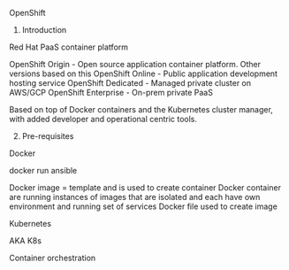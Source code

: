 OpenShift

1) Introduction

Red Hat PaaS container platform

OpenShift Origin - Open source application container platform. Other versions based on this
OpenShift Online - Public application development hosting service
OpenShift Dedicated - Managed private cluster on AWS/GCP
OpenShift Enterprise - On-prem private PaaS

Based on top of Docker containers and the Kubernetes cluster manager, with added developer and operational centric tools.

2) Pre-requisites

Docker

docker run ansible

Docker image = template and is used to create container
Docker container are running instances of images that are isolated and each have own environment and running set of services
Docker file used to create image

Kubernetes

AKA K8s

Container orchestration

